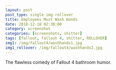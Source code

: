 ```yaml
---
layout: post
post_type: single-img-rollover
title: Employees Must Wash Hands
date: 2018-12-18 02:30:00
category: screenshot
categories: [screenshots, shitter]
tags: [fallout, fallout 4, shitter, ROLLOVER]
img1: /img/fallout4/washhands1.jpg
img1_rollover: /img/fallout4/washhands2.jpg
---
```


The flawless comedy of Fallout 4 bathroom humor.
